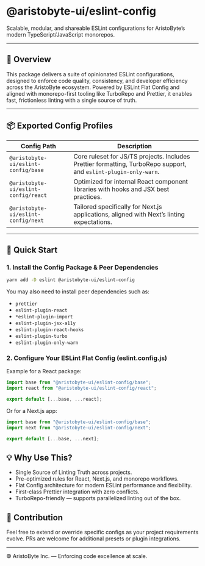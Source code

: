 # @aristobyte-ui/eslint-config

Scalable, modular, and shareable ESLint configurations for AristoByte’s modern TypeScript/JavaScript monorepos.

---

## 🔧 Overview

This package delivers a suite of opinionated ESLint configurations, designed to enforce code quality, consistency, and developer efficiency across the AristoByte ecosystem. Powered by ESLint Flat Config and aligned with monorepo-first tooling like TurboRepo and Prettier, it enables fast, frictionless linting with a single source of truth.

---

## 📦 Exported Config Profiles

| Config Path                          | Description                                                                                                      |
| ------------------------------------ | ---------------------------------------------------------------------------------------------------------------- |
| `@aristobyte-ui/eslint-config/base`  | Core ruleset for JS/TS projects. Includes Prettier formatting, TurboRepo support, and `eslint-plugin-only-warn`. |
| `@aristobyte-ui/eslint-config/react` | Optimized for internal React component libraries with hooks and JSX best practices.                              |
| `@aristobyte-ui/eslint-config/next`  | Tailored specifically for Next.js applications, aligned with Next’s linting expectations.                        |

---

## 🚀 Quick Start

### 1. Install the Config Package & Peer Dependencies

```bash
yarn add -D eslint @aristobyte-ui/eslint-config
```

You may also need to install peer dependencies such as:

- `prettier`
- `eslint-plugin-react`
- `*eslint-plugin-import`
- `eslint-plugin-jsx-a11y`
- `eslint-plugin-react-hooks`
- `eslint-plugin-turbo`
- `eslint-plugin-only-warn`

### 2. Configure Your ESLint Flat Config (eslint.config.js)

Example for a React package:

```js
import base from "@aristobyte-ui/eslint-config/base";
import react from "@aristobyte-ui/eslint-config/react";

export default [...base, ...react];
```

Or for a Next.js app:

```js
import base from "@aristobyte-ui/eslint-config/base";
import next from "@aristobyte-ui/eslint-config/next";

export default [...base, ...next];
```

## 💡 Why Use This?

- Single Source of Linting Truth across projects.
- Pre-optimized rules for React, Next.js, and monorepo workflows.
- Flat Config architecture for modern ESLint performance and flexibility.
- First-class Prettier integration with zero conflicts.
- TurboRepo-friendly — supports parallelized linting out of the box.

## 🤝 Contribution

Feel free to extend or override specific configs as your project requirements evolve. PRs are welcome for additional presets or plugin integrations.

---

© AristoByte Inc. — Enforcing code excellence at scale.
